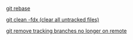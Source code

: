 
[git rebase](/개발/git/git-rebase.md)

[git clean -fdx (clear all untracked files)](/개발/git/git-clean--fdx-(clear-all-untracked-files).md)

[git remove tracking branches no longer on remote](/개발/git/git-remove-tracking-branches-no-longer-on-remote.md)